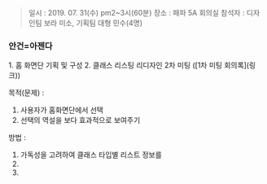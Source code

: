> 일시 : 2019. 07. 31(수) pm2~3시(60분)
> 장소 : 패파 5A 회의실 
> 참석자 : 디자인팀 보라 미소, 기획팀 대형 민수(4명)


<h3>안건=아젠다</h3>
1. 홈 화면단 기획 및 구성
2. 클래스 리스팅 리디자인 2차 미팅 ([1차 미팅 회의록](링크))


목적(문제) : 
1. 사용자가 홈화면단에서 선택
2. 선택의 역설을 보다 효과적으로 보여주기 



방법 : 
1. 가독성을 고려하여 클래스 타입별 리스트 정보를  
2. 
3. 

